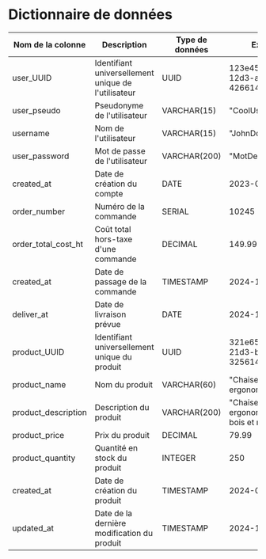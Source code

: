 # Dictionnaire de données

| Nom de la colonne        | Description                                    | Type de données  | Exemple                               |
|--------------------------|------------------------------------------------|------------------|---------------------------------------|
| user_UUID                | Identifiant universellement unique de l'utilisateur | UUID            | 123e4567-e89b-12d3-a456-426614174000 |
| user_pseudo              | Pseudonyme de l'utilisateur                    | VARCHAR(15)      | "CoolUser42"                          |
| username                 | Nom de l'utilisateur                           | VARCHAR(15)      | "JohnDoe"                             |
| user_password            | Mot de passe de l'utilisateur                  | VARCHAR(200)     | "MotDePasse!4950"                    |
| created_at               | Date de création du compte                     | DATE             | 2023-05-15                            |
| order_number             | Numéro de la commande                          | SERIAL          | 10245                                 |
| order_total_cost_ht      | Coût total hors-taxe d'une commande            | DECIMAL          | 149.99                                |
| created_at               | Date de passage de la commande                 | TIMESTAMP             | 2024-10-12                            |
| deliver_at               | Date de livraison prévue                       | DATE             | 2024-10-19                            |
| product_UUID             | Identifiant universellement unique du produit  | UUID             | 321e6547-f98c-21d3-b654-325614874001 |
| product_name             | Nom du produit                                 | VARCHAR(60)      | "Chaise ergonomique"                  |
| product_description      | Description du produit                         | VARCHAR(200)     | "Chaise ergonomique en bois et métal" |
| product_price            | Prix du produit                                | DECIMAL          | 79.99                                 |
| product_quantity         | Quantité en stock du produit                   | INTEGER          | 250                                   |
| created_at               | Date de création du produit                    | TIMESTAMP             | 2024-09-01                            |
| updated_at               | Date de la dernière modification du produit    | TIMESTAMP             | 2024-10-01                            |





 